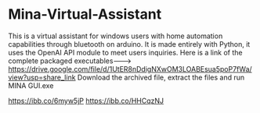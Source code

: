 # Mina-Virtual-Assistant
This is a virtual assistant for windows users with home automation capabilities through bluetooth on arduino.
It is made entirely with Python, it uses the OpenAI API module to meet users inquiries.
Here is a link of the complete packaged executables---> https://drive.google.com/file/d/1UtER8nDdigNXwOM3LOABEsua5poP7fWa/view?usp=share_link
Download the archived file, extract the files and run MINA GUI.exe

https://ibb.co/6myw5jP
https://ibb.co/HHCqzNJ

